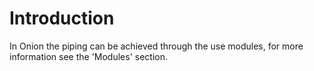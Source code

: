 # Introduction

In Onion the piping can be achieved through the use modules, for more
information see the 'Modules' section.
